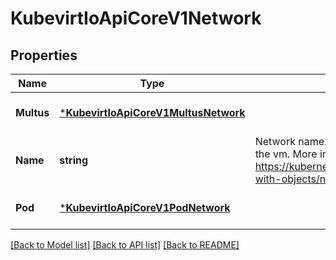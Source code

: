 # KubevirtIoApiCoreV1Network

## Properties
Name | Type | Description | Notes
------------ | ------------- | ------------- | -------------
**Multus** | [***KubevirtIoApiCoreV1MultusNetwork**](kubevirt.io.api.core.v1.MultusNetwork.md) |  | [optional] [default to null]
**Name** | **string** | Network name. Must be a DNS_LABEL and unique within the vm. More info: https://kubernetes.io/docs/concepts/overview/working-with-objects/names/#names | [default to null]
**Pod** | [***KubevirtIoApiCoreV1PodNetwork**](kubevirt.io.api.core.v1.PodNetwork.md) |  | [optional] [default to null]

[[Back to Model list]](../README.md#documentation-for-models) [[Back to API list]](../README.md#documentation-for-api-endpoints) [[Back to README]](../README.md)


